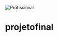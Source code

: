 ![Profissional](https://user-images.githubusercontent.com/63527915/129629064-60445901-5000-4711-bfe9-7dab235394ad.jpg)
# projetofinal

